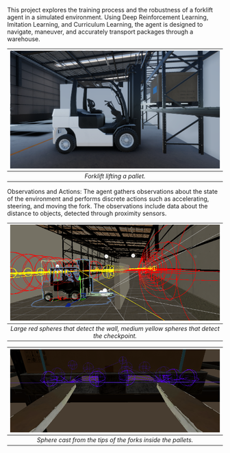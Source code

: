 This project explores the training process and the robustness of a forklift agent in a simulated environment. Using Deep Reinforcement Learning, Imitation Learning, and Curriculum Learning, the agent is designed to navigate, maneuver, and accurately transport packages through a warehouse.

| <img src="img/forklift01.png" alt="Forklift" width="600"> |
|:--:|
| *Forklift lifting a pallet.* |

Observations and Actions: The agent gathers observations about the state of the environment and performs discrete actions such as accelerating, steering, and moving the fork. The observations include data about the distance to objects, detected through proximity sensors.

| ![Forklift](img/ray01.png) |
|:--:|
| *Large red spheres that detect the wall, medium yellow spheres that detect the checkpoint.* |

| ![Forklift](img/ray02.png) |
|:--:|
| *Sphere cast from the tips of the forks inside the pallets.* |

